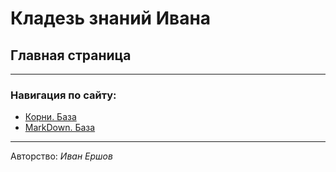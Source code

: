 # Кладезь знаний Ивана

## Главная страница

---
### Навигация по сайту:

- [Корни. База](Корни-База)
- [MarkDown. База](MarkDown-База)

---
Авторство: *Иван Ершов*
